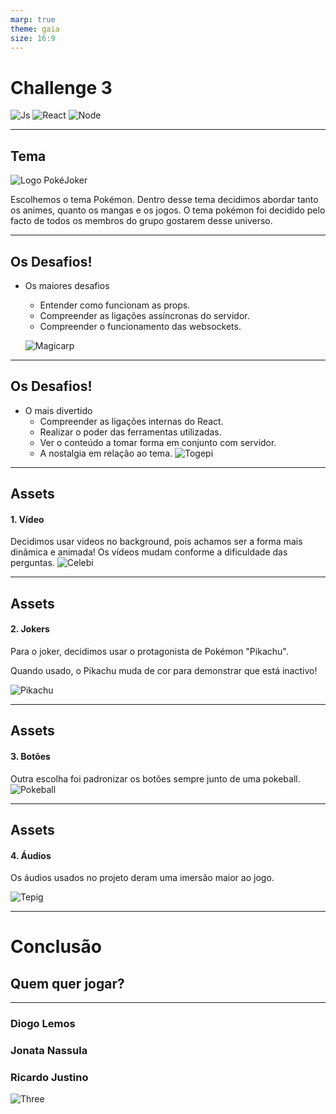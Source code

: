 ```yaml
---
marp: true
theme: gaia
size: 16:9
---
```


# Challenge 3


![Js](https://i.ibb.co/xHZ2Zk4/javascript1.png") ![React](https://upload.wikimedia.org/wikipedia/commons/thumb/a/a7/React-icon.svg/320px-React-icon.svg.png) ![Node](https://i.ibb.co/nq2MJdH/1200px-Node-js-logo-svg.png) 

---

## Tema
![Logo PokéJoker](https://i.ibb.co/ZmYHqqn/pokejoker.png)

Escolhemos o tema Pokémon. Dentro desse tema decidimos abordar tanto os animes, quanto os mangas e os jogos.
O tema pokémon foi decidido pelo facto de todos os membros do grupo gostarem desse universo.

---

## Os Desafios!

* Os maiores desafios
    + Entender como funcionam as props.
    + Compreender as ligações assíncronas do servidor.
    + Compreender o funcionamento das websockets.

    ![Magicarp](https://67.media.tumblr.com/e8ed253b9bfb6df3e356cb0944d0d01d/tumblr_mzbiwntmuI1qfqgb9o1_r9_500.gif)

---

## Os Desafios!

* O mais divertido
    + Compreender as ligações internas do React.
    + Realizar o poder das ferramentas utilizadas.
    + Ver o conteúdo a tomar forma em conjunto com servidor.
    + A nostalgia em relação ao tema.
    ![Togepi](https://thumbs.gfycat.com/DecisiveEnchantedChamois-size_restricted.gif)
   

---

## Assets

#### 1. Vídeo

Decidimos usar videos no background, pois achamos ser a forma mais dinâmica e animada!
Os vídeos mudam conforme a dificuldade das perguntas.
![Celebi](https://images-wixmp-ed30a86b8c4ca887773594c2.wixmp.com/f/831de5a7-2d0e-4f57-b00f-360cb6210c1d/d5uou6i-8e0b180b-4ac3-4b3d-b963-eeffd7aac8d9.gif?token=eyJ0eXAiOiJKV1QiLCJhbGciOiJIUzI1NiJ9.eyJzdWIiOiJ1cm46YXBwOjdlMGQxODg5ODIyNjQzNzNhNWYwZDQxNWVhMGQyNmUwIiwiaXNzIjoidXJuOmFwcDo3ZTBkMTg4OTgyMjY0MzczYTVmMGQ0MTVlYTBkMjZlMCIsIm9iaiI6W1t7InBhdGgiOiJcL2ZcLzgzMWRlNWE3LTJkMGUtNGY1Ny1iMDBmLTM2MGNiNjIxMGMxZFwvZDV1b3U2aS04ZTBiMTgwYi00YWMzLTRiM2QtYjk2My1lZWZmZDdhYWM4ZDkuZ2lmIn1dXSwiYXVkIjpbInVybjpzZXJ2aWNlOmZpbGUuZG93bmxvYWQiXX0.ee11bIUQ84pU8JTIuh94zife_pi7zIpVgGLsZOevqGM)

---

## Assets

#### 2. Jokers

Para o joker, decidimos usar o protagonista de Pokémon "Pikachu".

Quando usado, o Pikachu muda de cor para demonstrar que está inactivo!

![Pikachu](https://c.tenor.com/rbx3ph5SLRUAAAAj/pikachu-pokemon.gif)

--- 

## Assets

#### 3. Botões

Outra escolha foi padronizar os botões sempre junto de uma pokeball.
![Pokeball](https://24.media.tumblr.com/tumblr_md2qy86zYp1qmwn4mo1_500.gif)

---

## Assets

#### 4. Áudios

Os áudios usados no projeto deram uma imersão maior ao jogo.

![Tepig](https://images-wixmp-ed30a86b8c4ca887773594c2.wixmp.com/f/a119fe76-d2a2-417f-beba-7382d418541f/d88vm9x-3815adaf-95bf-4fd7-b795-41fdd594b546.gif?token=eyJ0eXAiOiJKV1QiLCJhbGciOiJIUzI1NiJ9.eyJpc3MiOiJ1cm46YXBwOjdlMGQxODg5ODIyNjQzNzNhNWYwZDQxNWVhMGQyNmUwIiwic3ViIjoidXJuOmFwcDo3ZTBkMTg4OTgyMjY0MzczYTVmMGQ0MTVlYTBkMjZlMCIsImF1ZCI6WyJ1cm46c2VydmljZTpmaWxlLmRvd25sb2FkIl0sIm9iaiI6W1t7InBhdGgiOiIvZi9hMTE5ZmU3Ni1kMmEyLTQxN2YtYmViYS03MzgyZDQxODU0MWYvZDg4dm05eC0zODE1YWRhZi05NWJmLTRmZDctYjc5NS00MWZkZDU5NGI1NDYuZ2lmIn1dXX0.fcr6sEtAg93fndVDSuOC4FSdD4N90Y9CROA0jU-nEZk)

---

# Conclusão

## Quem quer jogar?
---

### Diogo Lemos
### Jonata Nassula
### Ricardo Justino

![Three](https://i.ibb.co/92mDQBT/72-726193-pokemon-starters-png.png)